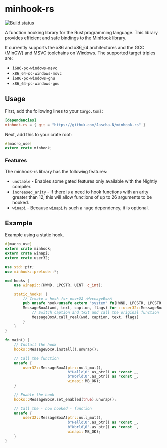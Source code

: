 # minhook-rs

[![Build status](https://ci.appveyor.com/api/projects/status/e7yg48n0835hy9b6?svg=true)](https://ci.appveyor.com/project/Jascha-N/minhook-rs)

A function hooking library for the Rust programming language. This library provides efficient and safe bindings to the
[MinHook](https://github.com/TsudaKageyu/minhook) library.

It currently supports the x86 and x86_64 architectures and the GCC (MinGW) and MSVC toolchains on Windows.
The supported target triples are:
- `i686-pc-windows-msvc`
- `x86_64-pc-windows-msvc`
- `i686-pc-windows-gnu`
- `x86_64-pc-windows-gnu`

## Usage
First, add the following lines to your `Cargo.toml`:

```toml
[dependencies]
minhook-rs = { git = "https://github.com/Jascha-N/minhook-rs" }
```

Next, add this to your crate root:

```rust
#[macro_use]
extern crate minhook;
```

### Features
The minhook-rs library has the following features:
- `unstable`        - Enables some gated features only available with the Nightly compiler.
- `increased_arity` - If there is a need to hook functions with an arity greater than 12, this will allow functions of up to 26 arguments to be hooked.
- `winapi`          - Because [`winapi`](https://github.com/retep998/winapi-rs) is such a huge dependency, it is optional.

## Example

Example using a static hook.

```rust
#[macro_use]
extern crate minhook;
extern crate winapi;
extern crate user32;

use std::ptr;
use minhook::prelude::*;

mod hooks {
    use winapi::{HWND, LPCSTR, UINT, c_int};

    static_hooks! {
        // Create a hook for user32::MessageBoxA
        pub unsafe hook<unsafe extern "system" fn(HWND, LPCSTR, LPCSTR, UINT) -> c_int>
        MessageBoxA(wnd, text, caption, flags) for ::user32::MessageBoxA {
            // Switch caption and text and call the original function
            MessageBoxA.call_real(wnd, caption, text, flags)
        }
    }
}

fn main() {
	// Install the hook
    hooks::MessageBoxA.install().unwrap();

    // Call the function
    unsafe {
        user32::MessageBoxA(ptr::null_mut(),
                            b"Hello\0".as_ptr() as *const _,
                            b"World\0".as_ptr() as *const _,
                            winapi::MB_OK);
    }

    // Enable the hook
    hooks::MessageBoxA.set_enabled(true).unwrap();

    // Call the - now hooked - function
    unsafe {
        user32::MessageBoxA(ptr::null_mut(),
                            b"Hello\0".as_ptr() as *const _,
                            b"World\0".as_ptr() as *const _,
                            winapi::MB_OK);
    }
}
```
